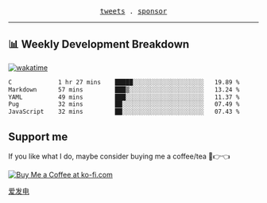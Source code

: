 <p align="center">
  <samp>
    <a href="https://twitter.com/everfu8">tweets</a> .
    <a href="https://ko-fi.com/everfu">sponsor</a>
  </samp>
</p>

---

## 📊 Weekly Development Breakdown

[![wakatime](https://wakatime.com/badge/user/0fcef314-a9cd-4509-9880-5cdb2158a775.svg)](https://wakatime.com/@0fcef314-a9cd-4509-9880-5cdb2158a775)

<!--START_SECTION:waka-->

```txt
C             1 hr 27 mins    █████░░░░░░░░░░░░░░░░░░░░   19.89 %
Markdown      57 mins         ███▒░░░░░░░░░░░░░░░░░░░░░   13.24 %
YAML          49 mins         ███░░░░░░░░░░░░░░░░░░░░░░   11.37 %
Pug           32 mins         ██░░░░░░░░░░░░░░░░░░░░░░░   07.49 %
JavaScript    32 mins         ██░░░░░░░░░░░░░░░░░░░░░░░   07.43 %
```

<!--END_SECTION:waka-->

## Support me

If you like what I do, maybe consider buying me a coffee/tea 🥺👉👈

<a href="https://ko-fi.com/everfu">
  <img src="https://ko-fi.com/img/githubbutton_sm.svg" alt="Buy Me a Coffee at ko-fi.com" />
</a>

[爱发电](https://afdian.com/a/everfu)